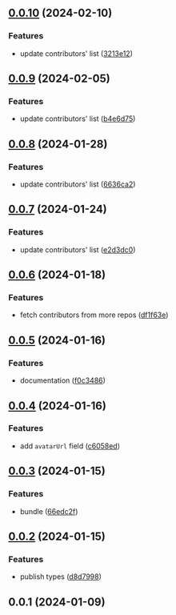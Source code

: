 ## [0.0.10](AurelienLourot/vike-contributors/compare/v0.0.9...v0.0.10) (2024-02-10)


### Features

* update contributors' list ([3213e12](AurelienLourot/vike-contributors/commits/3213e12cb0784147302265b6614d24cca957f8ca))



## [0.0.9](AurelienLourot/vike-contributors/compare/v0.0.8...v0.0.9) (2024-02-05)


### Features

* update contributors' list ([b4e6d75](AurelienLourot/vike-contributors/commits/b4e6d75bdd4e517c0a3cf5933cf389fe4bf905b5))



## [0.0.8](AurelienLourot/vike-contributors/compare/v0.0.7...v0.0.8) (2024-01-28)


### Features

* update contributors' list ([6636ca2](AurelienLourot/vike-contributors/commits/6636ca2fcd1bd201dce2a85360e7c4366efbfb03))



## [0.0.7](AurelienLourot/vike-contributors/compare/v0.0.6...v0.0.7) (2024-01-24)


### Features

* update contributors' list ([e2d3dc0](AurelienLourot/vike-contributors/commits/e2d3dc007561bd5dc1c56e659c0f913fca8fec86))



## [0.0.6](AurelienLourot/vike-contributors/compare/v0.0.5...v0.0.6) (2024-01-18)


### Features

* fetch contributors from more repos ([df1f63e](AurelienLourot/vike-contributors/commits/df1f63e83d5229561b7a01b574f20795f597338f))



## [0.0.5](AurelienLourot/vike-contributors/compare/v0.0.4...v0.0.5) (2024-01-16)


### Features

* documentation ([f0c3486](AurelienLourot/vike-contributors/commits/f0c34865c60aa687151beb3b7e7d5f89a11162a3))



## [0.0.4](AurelienLourot/vike-contributors/compare/v0.0.3...v0.0.4) (2024-01-16)


### Features

* add `avatarUrl` field ([c6058ed](AurelienLourot/vike-contributors/commits/c6058ed3c0a70bb044a0de2c731a5d41353550b0))



## [0.0.3](AurelienLourot/vike-contributors/compare/v0.0.2...v0.0.3) (2024-01-15)


### Features

* bundle ([66edc2f](AurelienLourot/vike-contributors/commits/66edc2f4272983539f2ae1c308c29639221e78aa))



## [0.0.2](AurelienLourot/vike-contributors/compare/v0.0.1...v0.0.2) (2024-01-15)


### Features

* publish types ([d8d7998](AurelienLourot/vike-contributors/commits/d8d7998c983a152b967fd8733592f735eff78d29))



## 0.0.1 (2024-01-09)



